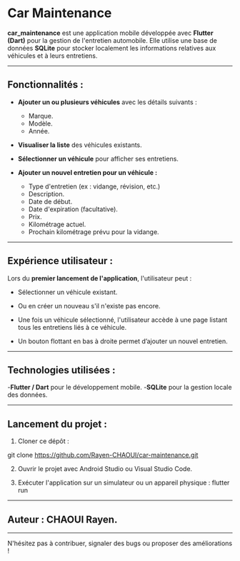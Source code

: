 # Car Maintenance

**car_maintenance** est une application mobile développée avec **Flutter (Dart)** pour la gestion de l'entretien automobile. Elle utilise une base de données **SQLite** pour stocker localement les informations relatives aux véhicules et à leurs entretiens.

---

## Fonctionnalités :

- **Ajouter un ou plusieurs véhicules** avec les détails suivants :
  - Marque.
  - Modèle.
  - Année.

- **Visualiser la liste** des véhicules existants.
- **Sélectionner un véhicule** pour afficher ses entretiens.
- **Ajouter un nouvel entretien pour un véhicule :**
  - Type d'entretien (ex : vidange, révision, etc.)
  - Description.
  - Date de début.
  - Date d'expiration (facultative).
  - Prix.
  - Kilométrage actuel.
  - Prochain kilométrage prévu pour la vidange.

---

## Expérience utilisateur :
Lors du **premier lancement de l'application**, l'utilisateur peut :
- Sélectionner un véhicule existant.
- Ou en créer un nouveau s'il n'existe pas encore.

- Une fois un véhicule sélectionné, l'utilisateur accède à une page listant tous les entretiens liés à ce véhicule.
- Un bouton flottant en bas à droite permet d’ajouter un nouvel entretien.

---

## Technologies utilisées : 
-**Flutter / Dart** pour le développement mobile.
-**SQLite** pour la gestion locale des données.

---

## Lancement du projet : 
1. Cloner ce dépôt :

git clone https://github.com/Rayen-CHAOUI/car-maintenance.git

2. Ouvrir le projet avec Android Studio ou Visual Studio Code.

3. Exécuter l'application sur un simulateur ou un appareil physique :
flutter run

---

## Auteur : **CHAOUI Rayen.**

---
N'hésitez pas à contribuer, signaler des bugs ou proposer des améliorations !